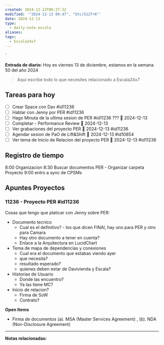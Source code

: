 ```yaml
---
created: 2024-12-13T08:27:32
modified: '"2024-12-13 09:47", "5tc/G12T+6"'
date: 2024-12-13
type:
  - daily-note-escala
aliases: 
tags:
  - Escala24x7
---
```

`


**Entrada de diario:** 
Hoy es viernes 13 de diciembre, estamos en la semana 50 del año 2024

> Aquí escribe todo lo que necesites relacionado a Escala24x7


## Tareas para hoy
- [ ] Crear Space con Dav #id11236 
- [ ] Hablar con Jenny por PER #id11236 
- [ ] Hago Minuta de la ultima sesion de PER #id11236 ??? 📅 2024-12-13 
- [ ] Completar - Performance Review  📅 2024-12-13 
- [ ] Ver grabaciones del proyecto PER 📅 2024-12-13 #id11236
- [ ] Agendar sesion de PaO de Lift&Shift 📅 2024-12-13 #id10854 
- [ ] Ver tema de Inicio de Relacion del proyecto PER 📅 2024-12-13  #id11236

## Registro de tiempo
8:00 Organizacion
8:30 Buscar documentos PER - Organizar carpeta Proyecto
9:00 entro a sync de CPSMs


## Apuntes Proyectos

### 11236 - Proyecto PER #id11236

Cosas que tengo que platicar con Jenny sobre PER:
- Documento tecnico
	- Cual es el definitivo? - los que dicen FINAl, hay uno para PER y otro para Camara
	- Hay otro documento a tener en cuenta?
	- Enlace a la Arquitectura en LucidChart
- Tema de mapa de dependencias y conexiones
	- Cual era el documento que estabas viendo ayer
	- que necesita? 
	- resultado esperado? 
	- quienes deben estar de Davivienda y Escala?
- Historias de Usuario
	- Donde las encuentro?
	- Ya las tiene MC?
- Inicio de relacion?
	- Firma de SoW
	- Contrato?


**Open Items**
- Firma de documentos (a). MSA (Master Services Agreement)  , (b). NDA (Non-Disclosure Agreement)


----
**Notas relacionadas:**